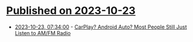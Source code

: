 # [Published on 2023-10-23](index.md)

* [2023-10-23, 07:34:00](https://entertainment.slashdot.org/story/23/10/23/0154257/carplay-android-auto-most-people-still-just-listen-to-amfm-radio?utm_source=rss1.0mainlinkanon&utm_medium=feed) - [CarPlay? Android Auto?  Most People Still Just Listen to AM/FM Radio](https://entertainment.slashdot.org/story/23/10/23/0154257/carplay-android-auto-most-people-still-just-listen-to-amfm-radio?utm_source=rss1.0mainlinkanon&utm_medium=feed)
